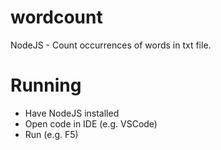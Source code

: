 # wordcount
NodeJS - Count occurrences of words in txt file.

# Running
- Have NodeJS installed
- Open code in IDE (e.g. VSCode)
- Run (e.g. F5)
